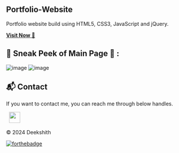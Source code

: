 ## Portfolio-Website
Portfolio website build using HTML5, CSS3, JavaScript and jQuery.

<a href="https://chaitanya-meesala.netlify.app/" target="_blank">**Visit Now** 🚀</a>




## 📌 Sneak Peek of Main Page 🙈 :
![image](https://github.com/user-attachments/assets/f99a12de-dc46-4234-a9b8-cad9ae8a74c5)
![image](https://github.com/user-attachments/assets/7376bdcd-0a36-44cb-975b-baa5032e3c6a)



<h2>📬 Contact</h2>


If you want to contact me, you can reach me through below handles.

&nbsp;&nbsp;<a href="https://www.linkedin.com/in/deekshithbokka"><img src="https://www.felberpr.com/wp-content/uploads/linkedin-logo.png" width="30"></img></a>

© 2024 Deekshith


[![forthebadge](https://forthebadge.com/images/badges/built-with-love.svg)](https://forthebadge.com)
